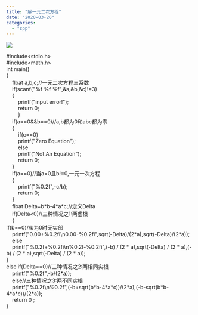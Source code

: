 ```yaml
---
title: "解一元二次方程"
date: "2020-03-20"
categories: 
  - "cpp"
---
```


![](images/20200320190418.png)

#include<stdio.h>  
#include<math.h>  
int main()  
{  
    float a,b,c;//一元二次方程三系数  
    if(scanf("%f %f %f",&a,&b,&c)!=3)  
    {  
        printf("input error!");  
        return 0;  
        }  
    if(a==0&&b==0)//a,b都为0和abc都为零  
    {  
        if(c==0)  
        printf("Zero Equation");  
        else  
        printf("Not An Equation");  
        return 0;  
    }  
    if(a==0)//当a=0且b!=0,一元一次方程  
    {  
        printf("%0.2f",-c/b);  
        return 0;  
    }  
    float Delta=b\*b-4\*a\*c;//定义Delta  
    if(Delta<0)//三种情况之1:两虚根  
    {  
if(b==0)//b为0时无实部  
    printf("0.00+%0.2fi\\n0.00-%0.2fi",sqrt(-Delta)/(2\*a),sqrt(-Delta)/(2\*a));  
    else  
    printf("%0.2f+%0.2fi\\n%0.2f-%0.2fi",(-b) / (2 \* a),sqrt(-Delta) / (2 \* a),(-b) / (2 \* a),sqrt(-Delta) / (2 \* a));  
}  
else if(Delta==0)//三种情况之2:两相同实根  
    printf("%0.2f",-b/(2\*a));  
    else//三种情况之3:两不同实根  
    printf("%0.2f\\n%0.2f",(-b+sqrt(b\*b-4\*a\*c))/(2\*a),(-b-sqrt(b\*b-4\*a\*c))/(2\*a));  
    return 0 ;  
}
